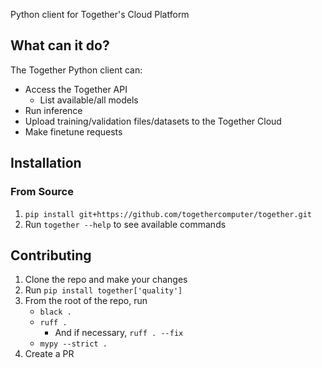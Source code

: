 Python client for Together's Cloud Platform

## What can it do?
The Together Python client can:
- Access the Together API
  - List available/all models
- Run inference
- Upload training/validation files/datasets to the Together Cloud
- Make finetune requests  

## Installation
### From Source
1. `pip install git+https://github.com/togethercomputer/together.git`
2. Run `together --help` to see available commands

## Contributing
1. Clone the repo and make your changes
2. Run `pip install together['quality']`
3. From the root of the repo, run
    - `black .`
    - `ruff .`
      - And if necessary, `ruff . --fix`
    - `mypy --strict .`
4. Create a PR
